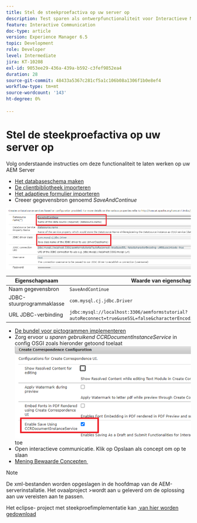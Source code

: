 ```yaml
---
title: Stel de steekproefactiva op uw server op
description: Test sparen als ontwerpfunctionaliteit voor Interactieve Mededelingen
feature: Interactive Communication
doc-type: article
version: Experience Manager 6.5
topic: Development
role: Developer
level: Intermediate
jira: KT-10208
exl-id: 9053ee29-436a-439a-b592-c3fef9852ea4
duration: 28
source-git-commit: 48433a5367c281cf5a1c106b08a1306f1b0e8ef4
workflow-type: tm+mt
source-wordcount: '143'
ht-degree: 0%

---
```


# Stel de steekproefactiva op uw server op

Volg onderstaande instructies om deze functionaliteit te laten werken op uw AEM Server

* [Het databaseschema maken](assets/icdrafts.sql)
* [De clientbibliotheek importeren](assets/icdrafts.zip)
* [Het adaptieve formulier importeren](assets/SavedDraftsAdaptiveForm.zip)
* Creeer gegevensbron genoemd _SaveAndContinue_

![&#x200B; creeer Gegevens Source &#x200B;](assets/data-source.png)

| Eigenschapnaam | Waarde van eigenschap |
|---|---|
| Naam gegevensbron | `SaveAndContinue` |
| JDBC-stuurprogrammaklasse | `com.mysql.cj.jdbc.Driver` |
| URL JDBC-verbinding | `jdbc:mysql://localhost:3306/aemformstutorial?autoReconnect=true&useSSL=false&characterEncoding=utf8&useUnicode=true` |

* [De bundel voor pictogrammen implementeren](assets/icdrafts.icdrafts.core-1.0-SNAPSHOT.jar)
* Zorg ervoor u _sparen gebruikend CCRDocumentInstanceService_ in config OSGI zoals hieronder getoond toelaat
  ![&#x200B; laat Concepten &#x200B;](assets/enable-drafts.png) toe
* Open interactieve communicatie. Klik op Opslaan als concept om op te slaan
* [&#x200B; Mening Bewaarde Concepten &#x200B;](http://localhost:4502/content/dam/formsanddocuments/saveddrafts/jcr:content?wcmmode=disabled)

>[!NOTE]
>De xml-bestanden worden opgeslagen in de hoofdmap van de AEM-serverinstallatie. Het ovaalproject >wordt aan u geleverd om de oplossing aan uw vereisten aan te passen.

Het eclipse- project met steekproefimplementatie kan [&#x200B; van hier worden gedownload &#x200B;](assets/icdrafts-eclipse-project.zip)
